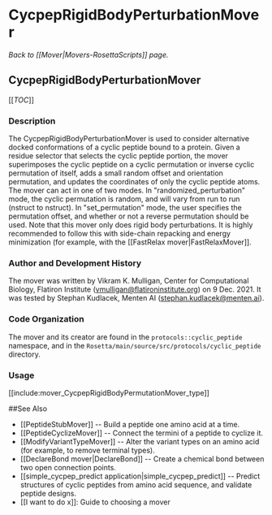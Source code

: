 # CycpepRigidBodyPerturbationMover 
*Back to [[Mover|Movers-RosettaScripts]] page.*
## CycpepRigidBodyPerturbationMover

[[_TOC_]]

### Description

The CycpepRigidBodyPerturbationMover is used to consider alternative docked conformations of a cyclic peptide bound to a protein.  Given a residue selector that selects the cyclic peptide portion, the mover superimposes the cyclic peptide on a cyclic permutation or inverse cyclic permutation of itself, adds a small random offset and orientation permutation, and updates the coordinates of only the cyclic peptide atoms.  The mover can act in one of two modes.  In "randomized_perturbation" mode, the cyclic permutation is random, and will vary from run to run (nstruct to nstruct).  In "set_permutation" mode, the user specifies the permutation offset, and whether or not a reverse permutation should be used.  Note that this mover only does rigid body perturbations.  It is highly recommended to follow this with side-chain repacking and energy minimization (for example, with the [[FastRelax mover|FastRelaxMover]].

### Author and Development History

The mover was written by Vikram K. Mulligan, Center for Computational Biology, Flatiron Institute (vmulligan@flatironinstitute.org) on 9 Dec. 2021.  It was tested by Stephan Kudlacek, Menten AI (stephan.kudlacek@menten.ai).

### Code Organization

The mover and its creator are found in the `protocols::cyclic_peptide` namespace, and in the `Rosetta/main/source/src/protocols/cyclic_peptide` directory.

### Usage

[[include:mover_CycpepRigidBodyPermutationMover_type]]

##See Also

* [[PeptideStubMover]] -- Build a peptide one amino acid at a time.
* [[PeptideCyclizeMover]] -- Connect the termini of a peptide to cyclize it.
* [[ModifyVariantTypeMover]] -- Alter the variant types on an amino acid (for example, to remove terminal types).
* [[DeclareBond mover|DeclareBond]] -- Create a chemical bond between two open connection points.
* [[simple_cycpep_predict application|simple_cycpep_predict]] -- Predict structures of cyclic peptides from amino acid sequence, and validate peptide designs.
* [[I want to do x]]: Guide to choosing a mover

